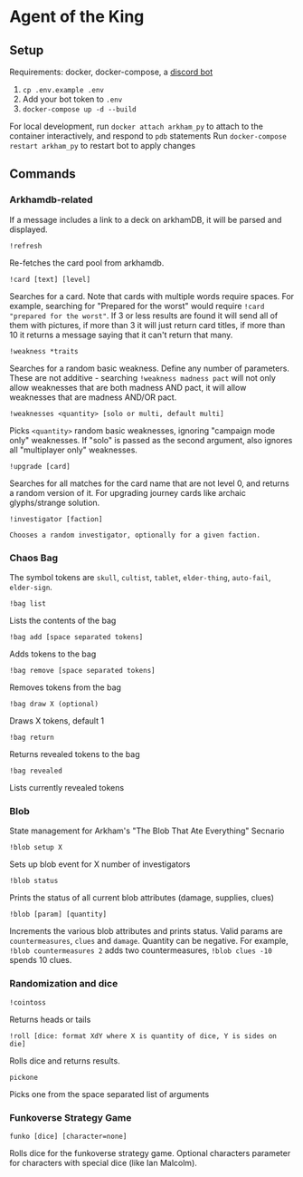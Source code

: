 # Agent of the King

## Setup
Requirements: docker, docker-compose, a [discord bot](https://discordapp.com/developers/docs/intro)

1. `cp .env.example .env`
2. Add your bot token to `.env`
3. `docker-compose up -d --build`

For local development, run `docker attach arkham_py` to attach to the container interactively, and respond to `pdb` statements
Run `docker-compose restart arkham_py` to restart bot to apply changes


## Commands


### Arkhamdb-related

If a message includes a link to a deck on arkhamDB, it will be parsed and displayed.


```
!refresh
```
Re-fetches the card pool from arkhamdb.

```
!card [text] [level]
```
Searches for a card. Note that cards with multiple words require spaces. For example, searching for "Prepared for the worst" would require `!card "prepared for the worst"`. If 3 or less results are found it will send all of them with pictures, if more than 3 it will just return card titles, if more than 10 it returns a message saying that it can't return that many.

```
!weakness *traits
```
Searches for a random basic weakness. Define any number of parameters. These are not additive - searching `!weakness madness pact` will not only allow weaknesses that are both madness AND pact, it will allow weaknesses that are madness AND/OR pact.

```
!weaknesses <quantity> [solo or multi, default multi]
```
Picks `<quantity>` random basic weaknesses, ignoring "campaign mode only" weaknesses. If "solo" is passed as the second argument, also ignores all "multiplayer only" weaknesses.

```
!upgrade [card]
```
Searches for all matches for the card name that are not level 0, and returns a random version of it. For upgrading journey cards like archaic glyphs/strange solution.

```
!investigator [faction]

Chooses a random investigator, optionally for a given faction.
```
### Chaos Bag

The symbol tokens are `skull`, `cultist`, `tablet`, `elder-thing`, `auto-fail`, `elder-sign`.


```
!bag list
```
Lists the contents of the bag


```
!bag add [space separated tokens]
```
Adds tokens to the bag

```
!bag remove [space separated tokens]
```
Removes tokens from the bag

```
!bag draw X (optional)
```
Draws X tokens, default 1

```
!bag return
```
Returns revealed tokens to the bag


```
!bag revealed
```
Lists currently revealed tokens

### Blob
State management for Arkham's "The Blob That Ate Everything" Secnario

```
!blob setup X
```
Sets up blob event for X number of investigators

```
!blob status
```
Prints the status of all current blob attributes (damage, supplies, clues)

```
!blob [param] [quantity]
```
Increments the various blob attributes and prints status. Valid params are `countermeasures`, `clues` and `damage`. Quantity can be negative. For example, `!blob countermeasures 2` adds two countermeasures, `!blob clues -10` spends 10 clues.


### Randomization and dice

```
!cointoss
```
Returns heads or tails

```
!roll [dice: format XdY where X is quantity of dice, Y is sides on die]
```
Rolls dice and returns results.

```
pickone
```
Picks one from the space separated list of arguments



### Funkoverse Strategy Game

```
funko [dice] [character=none]
```
Rolls dice for the funkoverse strategy game. Optional characters parameter for characters with special dice (like Ian Malcolm). 
